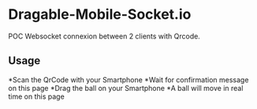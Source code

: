 # Dragable-Mobile-Socket.io

POC Websocket connexion between 2 clients with Qrcode.

## Usage
*Scan the QrCode with your Smartphone
*Wait for confirmation message on this page
*Drag the ball on your Smartphone
*A ball will move in real time on this page
